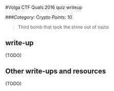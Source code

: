 #Volga CTF Quals 2016 quiz writeup

###*Category:* Crypto *Points:* 10

> Third bomb that took the shine out of nazis

## write-up

(TODO)

## Other write-ups and resources

(TODO)

